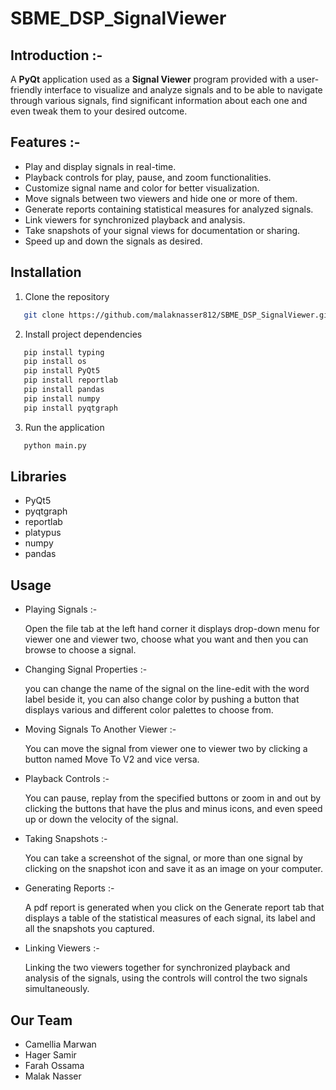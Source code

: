 # SBME_DSP_SignalViewer
## **Introduction** :-
A **PyQt** application used as a **Signal Viewer** program provided with a user-friendly interface to visualize and analyze signals and to be able to navigate through various signals, find significant information about each one and even tweak them to your desired outcome.
## Features :-
- Play and display signals in real-time.
- Playback controls for play, pause, and zoom functionalities.
- Customize signal name and color for better visualization.
- Move signals between two viewers and hide one or more of them.
- Generate reports containing statistical measures for analyzed signals.
- Link viewers for synchronized playback and analysis.
- Take snapshots of your signal views for documentation or sharing.
- Speed up and down the signals as desired.
## Installation
1. Clone the repository
```sh
   git clone https://github.com/malaknasser812/SBME_DSP_SignalViewer.git
 ```
2. Install project dependencies
```sh
   pip install typing
   pip install os
   pip install PyQt5
   pip install reportlab
   pip install pandas
   pip install numpy
   pip install pyqtgraph
 ```
3. Run the application
```sh
   python main.py
```
## Libraries
- PyQt5
- pyqtgraph
- reportlab
- platypus
- numpy
- pandas
## Usage
- Playing Signals :-
  
  Open the file tab at the left hand corner it displays drop-down menu for viewer one and viewer two, choose what you want and then you can browse to choose a signal.
  
- Changing Signal Properties :-

  you can change the name of the signal on the line-edit with the word label beside it, you can also change color by pushing a button that displays various and 
  different color palettes to choose from.

 - Moving Signals To Another Viewer :-

   You can move the signal from viewer one to viewer two by clicking a button named Move To V2 and vice versa.

- Playback Controls :-

  You can pause, replay from the specified buttons or zoom in and out by clicking the buttons that have the plus and minus icons, and even speed up or down the velocity of the signal.

- Taking Snapshots :-

  You can take a screenshot of the signal, or more than one signal by clicking on the snapshot icon and save it as an image on your computer.

- Generating Reports :-

  A pdf report is generated when you click on the Generate report tab that displays a table of the statistical measures of each signal, its label and all the snapshots you captured.

- Linking Viewers :-

  Linking the two viewers together for synchronized playback and analysis of the signals, using the controls will control the two signals simultaneously.

## Our Team

- Camellia Marwan
- Hager Samir
- Farah Ossama
- Malak Nasser


  
